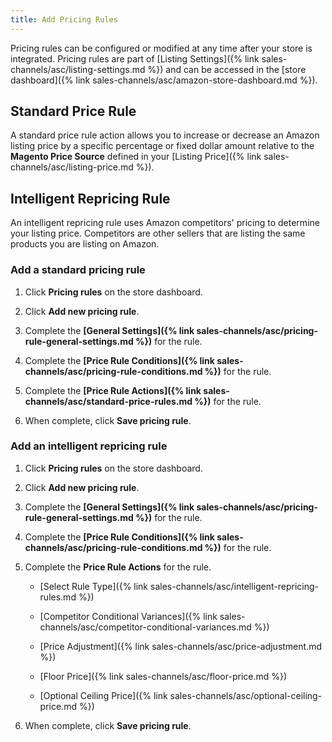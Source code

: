 ```yaml
---
title: Add Pricing Rules
---
```


Pricing rules can be configured or modified at any time after your store is integrated. Pricing rules are part of [Listing Settings]({% link sales-channels/asc/listing-settings.md %}) and can be accessed in the [store dashboard]({% link sales-channels/asc/amazon-store-dashboard.md %}).

## Standard Price Rule
A standard price rule action allows you to increase or decrease an Amazon listing price by a specific percentage or fixed dollar amount relative to the **Magento Price Source** defined in your [Listing Price]({% link sales-channels/asc/listing-price.md %}).

## Intelligent Repricing Rule
An intelligent repricing rule uses Amazon competitors' pricing to determine your listing price. Competitors are other sellers that are listing the same products you are listing on Amazon.

### Add a standard pricing rule

1. Click **Pricing rules** on the store dashboard.

1. Click **Add new pricing rule**.

1. Complete the **[General Settings]({% link sales-channels/asc/pricing-rule-general-settings.md %})** for the rule.

1. Complete the **[Price Rule Conditions]({% link sales-channels/asc/pricing-rule-conditions.md %})** for the rule.

1. Complete the **[Price Rule Actions]({% link sales-channels/asc/standard-price-rules.md %})** for the rule.

1. When complete, click **Save pricing rule**.

### Add an intelligent repricing rule

1. Click **Pricing rules** on the store dashboard.

1. Click **Add new pricing rule**.

1. Complete the **[General Settings]({% link sales-channels/asc/pricing-rule-general-settings.md %})** for the rule.

1. Complete the **[Price Rule Conditions]({% link sales-channels/asc/pricing-rule-conditions.md %})** for the rule.

1. Complete the **Price Rule Actions** for the rule.

    - [Select Rule Type]({% link sales-channels/asc/intelligent-repricing-rules.md %})

    - [Competitor Conditional Variances]({% link sales-channels/asc/competitor-conditional-variances.md %})

    - [Price Adjustment]({% link sales-channels/asc/price-adjustment.md %})

    - [Floor Price]({% link sales-channels/asc/floor-price.md %})

    - [Optional Ceiling Price]({% link sales-channels/asc/optional-ceiling-price.md %})

1. When complete, click **Save pricing rule**.
